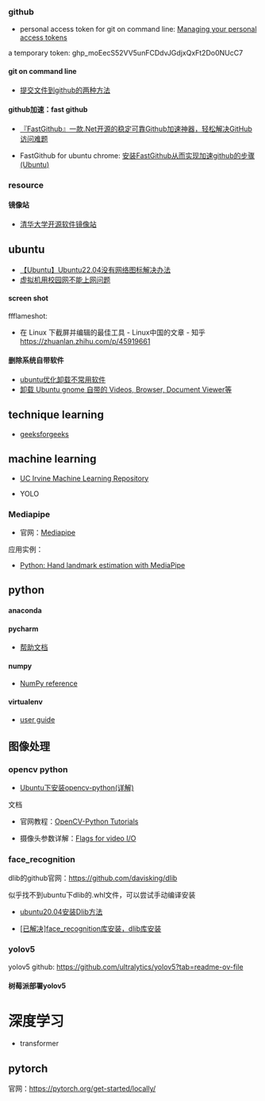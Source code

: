 ### github

- personal access token for git on command line: [Managing your personal access tokens](https://docs.github.com/en/authentication/keeping-your-account-and-data-secure/managing-your-personal-access-tokens)

a temporary token: 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

#### git on command line

- [提交文件到github的两种方法](https://blog.csdn.net/u013553529/article/details/59144904#:~:text=%E6%96%B9%E6%B3%95%E4%B8%80%EF%BC%9A%E6%9C%AC%E5%9C%B0%E7%9B%AE%E5%BD%95%E6%89%A7%E8%A1%8C%20git%20init%EF%BC%8C%E4%B8%8D%E6%89%A7%E8%A1%8C%20git%20clone%201%20%E6%89%A7%E8%A1%8C%20git,%EF%BC%89%203%20%E6%89%A7%E8%A1%8C%20git%20push%20origin%20main%20%E5%B0%86%E6%9C%AC%E5%9C%B0%E5%B7%A5%E7%A8%8B%E6%8F%90%E4%BA%A4%E5%88%B0github)

#### github加速：fast github

- [『FastGithub』一款.Net开源的稳定可靠Github加速神器，轻松解决GitHub访问难题](https://blog.csdn.net/qq_34202873/article/details/132543478)

- FastGithub for ubuntu chrome: [安装FastGithub从而实现加速github的步骤(Ubuntu)](https://blog.csdn.net/Lambert0320/article/details/132204181)

### resource

#### 镜像站

- [清华大学开源软件镜像站](https://mirrors.tuna.tsinghua.edu.cn/)

## ubuntu

- [【Ubuntu】Ubuntu22.04没有网络图标解决办法](https://blog.csdn.net/dengjin20104042056/article/details/134671699#:~:text=%E5%A6%82%E6%9E%9C%E6%82%A8%E5%9C%A8%20Ubuntu%2022.04%20%E4%B8%8A%20%E6%B2%A1%E6%9C%89%E7%BD%91%E7%BB%9C%E5%9B%BE%E6%A0%87%20%EF%BC%8C%E5%8F%AF%E4%BB%A5%E5%B0%9D%E8%AF%95%E4%BB%A5%E4%B8%8B%E8%A7%A3%E5%86%B3%E6%96%B9%E6%B3%95%EF%BC%9A%201.%20%E6%A3%80%E6%9F%A5,%E7%BD%91%E7%BB%9C%20%E8%AE%BE%E7%BD%AE%EF%BC%8C%E5%B9%B6%E7%A1%AE%E4%BF%9D%20%E7%BD%91%E7%BB%9C%20%E5%B7%B2%E5%90%AF%E7%94%A8%E3%80%82%202.%20%E9%87%8D%E6%96%B0%E5%90%AF%E5%8A%A8%20%E7%BD%91%E7%BB%9C%20%E7%AE%A1%E7%90%86%E5%99%A8%EF%BC%9A%E5%9C%A8%E7%BB%88%E7%AB%AF%E4%B8%AD%E8%BE%93%E5%85%A5%E4%BB%A5%E4%B8%8B%E5%91%BD%E4%BB%A4%E5%B9%B6%E6%8C%89%E4%B8%8B%E5%9B%9E%E8%BD%A6%E9%94%AE%E3%80%82)
- [虚拟机用校园网不能上网问题](https://blog.csdn.net/qq_16481211/article/details/106141301)

#### screen shot

ffflameshot: 

- 在 Linux 下截屏并编辑的最佳工具 - Linux中国的文章 - 知乎 	
  https://zhuanlan.zhihu.com/p/45919661

#### 删除系统自带软件

- [ubuntu优化卸载不常用软件](https://blog.csdn.net/cyz141001/article/details/110673651#:~:text=ubuntu%E4%BC%98%E5%8C%96%E5%8D%B8%E8%BD%BD%E4%B8%8D%E5%B8%B8%E7%94%A8%E8%BD%AF%E4%BB%B6%201%20%E5%8D%B8%E8%BD%BD%E4%B8%8D%E5%B8%B8%E7%94%A8%E8%BD%AF%E4%BB%B6%EF%BC%9A%202%202%20%E3%80%81sudo%20apt%20remove,%E3%80%81sudo%20apt%20remove%20-y%20gnome-mines%20%23%20%E5%8D%B8%E8%BD%BD%E7%B3%BB%E7%BB%9F%E8%87%AA%E5%B8%A6%E6%89%AB%E9%9B%B7%E6%B8%B8%E6%88%8F%20%E6%9B%B4%E5%A4%9A%E9%A1%B9%E7%9B%AE)
- [卸载 Ubuntu gnome 自带的 Videos, Browser, Document Viewer等](https://blog.csdn.net/weixin_30532973/article/details/97464623)



## technique learning

- [geeksforgeeks](https://www.geeksforgeeks.org/)

## machine learning

- [UC Irvine Machine Learning Repository](https://archive.ics.uci.edu/)



- YOLO

### Mediapipe

- 官网：[Mediapipe](https://developers.google.cn/mediapipe)

应用实例：

- [Python: Hand landmark estimation with MediaPipe](https://techtutorialsx.com/2021/04/10/python-hand-landmark-estimation/)

## python

#### anaconda



#### pycharm

- [帮助文档](https://www.jetbrains.com/help/pycharm/run-debug-configuration.html)

#### numpy

- [NumPy reference](https://numpy.org/doc/stable/reference/index.html)

#### virtualenv

- [user guide](https://virtualenv.pypa.io/en/latest/user_guide.html)

## 图像处理

### opencv python

- [Ubuntu下安装opencv-python(详解)](https://blog.csdn.net/weixin_44756050/article/details/104825269)

文档

- 官网教程：[OpenCV-Python Tutorials](https://docs.opencv.org/4.x/d6/d00/tutorial_py_root.html)

- 摄像头参数详解：[Flags for video I/O](https://docs.opencv.org/3.4/d4/d15/group__videoio__flags__base.html) 

### face_recognition

dlib的github官网：https://github.com/davisking/dlib

似乎找不到ubuntu下dlib的.whl文件，可以尝试手动编译安装

- [ubuntu20.04安装Dlib方法](https://zhuanlan.zhihu.com/p/449942621)



- [[已解决]face_recognition库安装，dlib库安装](https://blog.csdn.net/weixin_53236070/article/details/124306424)

### yolov5

yolov5 github: https://github.com/ultralytics/yolov5?tab=readme-ov-file

#### 树莓派部署yolov5

# 深度学习

- transformer

## pytorch

官网：https://pytorch.org/get-started/locally/

























